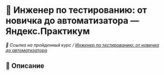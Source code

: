 # :mag_right: Инженер по тестированию: от новичка до автоматизатора — Яндекс.Практикум 

*:bookmark: Ссылка на пройденный курс / [Инженер по тестированию: от новичка до автоматизатора](https://practicum.yandex.ru/qa-engineer-full-stack/)*

## :page_facing_up: Описание


